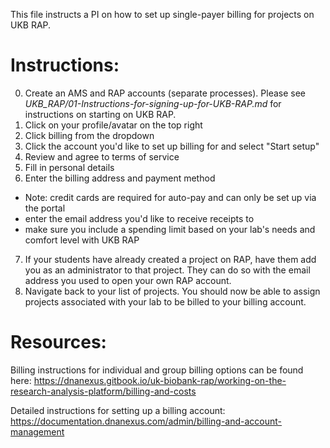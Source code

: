 This file instructs a PI on how to set up single-payer billing for projects on UKB RAP. 

# Instructions: 
0. Create an AMS and RAP accounts (separate processes). Please see _UKB_RAP/01-Instructions-for-signing-up-for-UKB-RAP.md_ for instructions on starting on UKB RAP.  
1. Click on your profile/avatar on the top right 
2. Click billing from the dropdown 
3. Click the account you'd like to set up billing for and select "Start setup"
4. Review and agree to terms of service 
5. Fill in personal details
6. Enter the billing address and payment method 
  - Note: credit cards are required for auto-pay and can only be set up via the portal 
  - enter the email address you'd like to receive receipts to 
  - make sure you include a spending limit based on your lab's needs and comfort level with UKB RAP
7. If your students have already created a project on RAP, have them add you as an administrator to that project. They can do so with the email address you used to open your own RAP account. 
8. Navigate back to your list of projects. You should now be able to assign projects associated with your lab to be billed to your billing account. 


# Resources: 
Billing instructions for individual and group billing options can be found here: https://dnanexus.gitbook.io/uk-biobank-rap/working-on-the-research-analysis-platform/billing-and-costs

Detailed instructions for setting up a billing account: https://documentation.dnanexus.com/admin/billing-and-account-management

